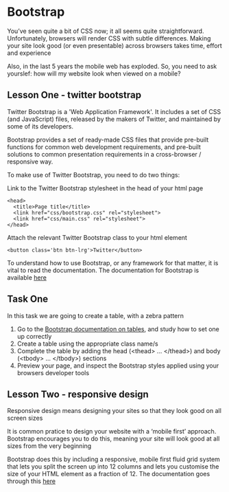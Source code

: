 # Bootstrap

You’ve seen quite a bit of CSS now; it all seems quite straightforward. Unfortunately, browsers will render CSS with subtle differences. Making your site look good (or even presentable) across browsers takes time, effort and experience

Also, in the last 5 years the mobile web has exploded. So, you need to ask yourslef: how will my website look when viewed on a mobile?

## Lesson One - twitter bootstrap

Twitter Bootstrap  is a 'Web Application Framework'. It includes a set of CSS (and JavaScript) files, released by the makers of Twitter, and maintained by some of its developers.

Bootstrap provides a set of ready-made CSS files that provide pre-built functions for common web development requirements, and pre-built solutions to common presentation requirements in a cross-browser / responsive way.

To make use of Twitter Bootstrap, you need to do two things:

Link to the Twitter Bootstrap stylesheet in the head of your html page

```
<head>
  <title>Page title</title>
  <link href="css/bootstrap.css" rel="stylesheet">
  <link href="css/main.css" rel="stylesheet">
</head>
```

Attach the relevant Twitter Bootstrap class to your html element

```
<button class='btn btn-lrg'>Twitter</button>
```

To understand how to use Bootstrap, or any framework for that matter, it is vital to read the documentation. The documentation for Bootstrap is available [here](http://getbootstrap.com/getting-started/)

## Task One

In this task we are going to create a table, with a zebra pattern

1. Go to the [Bootstrap documentation on tables](http://getbootstrap.com/css/#tables), and study how to set one up correctly
2. Create a table using the appropriate class name/s
3. Complete the table by adding the head (&lt;thead&gt; ... &lt;/thead&gt;) and body (&lt;tbody&gt; ... &lt;/tbody&gt;) sections
4. Preview your page, and inspect the Bootstrap styles applied using your browsers developer tools

## Lesson Two - responsive design

Responsive design means designing your sites so that they look good on all screen sizes

It is common pratice to design your website with a ‘mobile first’ approach. Bootstrap encourages you to do this, meaning your site will look good at all sizes from the very beginning

Bootstrap does this by including a responsive, mobile first fluid grid system that lets you split the screen up into 12 columns and lets you customise the size of your HTML element as a fraction of 12. The documentation goes through this [here](http://getbootstrap.com/css/#grid-example-basic)
